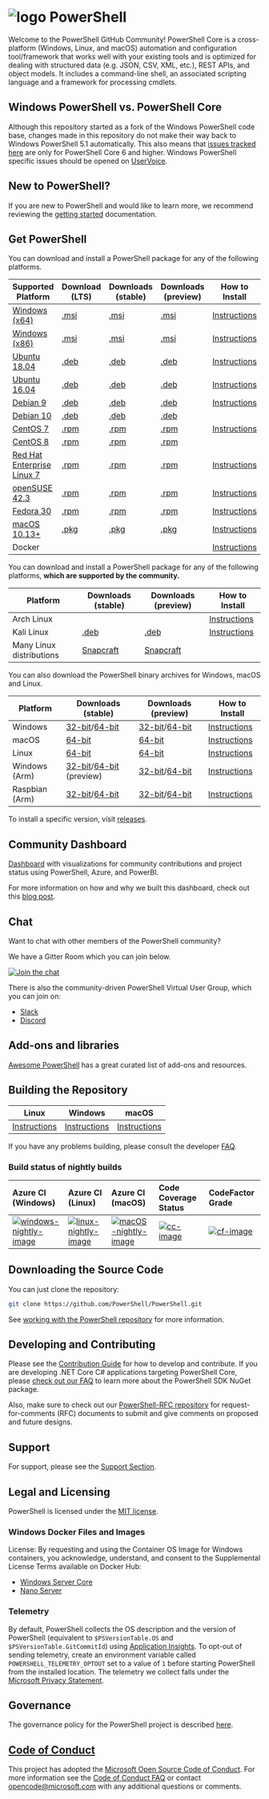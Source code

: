 # ![logo][] PowerShell

Welcome to the PowerShell GitHub Community!
PowerShell Core is a cross-platform (Windows, Linux, and macOS) automation and configuration tool/framework that works well with your existing tools and is optimized
for dealing with structured data (e.g. JSON, CSV, XML, etc.), REST APIs, and object models.
It includes a command-line shell, an associated scripting language and a framework for processing cmdlets.

[logo]: https://raw.githubusercontent.com/PowerShell/PowerShell/master/assets/ps_black_64.svg?sanitize=true

## Windows PowerShell vs. PowerShell Core

Although this repository started as a fork of the Windows PowerShell code base, changes made in this repository do not make their way back to Windows PowerShell 5.1 automatically.
This also means that [issues tracked here][issues] are only for PowerShell Core 6 and higher.
Windows PowerShell specific issues should be opened on [UserVoice][].

[issues]: https://github.com/PowerShell/PowerShell/issues
[UserVoice]: https://windowsserver.uservoice.com/forums/301869-powershell

## New to PowerShell?

If you are new to PowerShell and would like to learn more, we recommend reviewing the [getting started][] documentation.

[getting started]: https://github.com/PowerShell/PowerShell/tree/master/docs/learning-powershell

## Get PowerShell

You can download and install a PowerShell package for any of the following platforms.

| Supported Platform                         | Download (LTS)          | Downloads (stable)      | Downloads (preview)   | How to Install                |
| -------------------------------------------| ------------------------| ------------------------| ----------------------| ------------------------------|
| [Windows (x64)][corefx-win]                | [.msi][rl-windows-64]   | [.msi][rl-windows-64]   | [.msi][pv-windows-64] | [Instructions][in-windows]    |
| [Windows (x86)][corefx-win]                | [.msi][rl-windows-86]   | [.msi][rl-windows-86]   | [.msi][pv-windows-86] | [Instructions][in-windows]    |
| [Ubuntu 18.04][corefx-linux]               | [.deb][lts-ubuntu18]    | [.deb][rl-ubuntu18]     | [.deb][pv-ubuntu18]   | [Instructions][in-ubuntu18]   |
| [Ubuntu 16.04][corefx-linux]               | [.deb][lts-ubuntu16]    | [.deb][rl-ubuntu16]     | [.deb][pv-ubuntu16]   | [Instructions][in-ubuntu16]   |
| [Debian 9][corefx-linux]                   | [.deb][lts-debian9]     | [.deb][rl-debian9]      | [.deb][pv-debian9]    | [Instructions][in-deb9]       |
| [Debian 10][corefx-linux]                  | [.deb][lts-debian10]    | [.deb][rl-debian10]     | [.deb][pv-debian10]   |                               |
| [CentOS 7][corefx-linux]                   | [.rpm][lts-centos]      | [.rpm][rl-centos]       | [.rpm][pv-centos]     | [Instructions][in-centos]     |
| [CentOS 8][corefx-linux]                   | [.rpm][lts-centos8]     | [.rpm][rl-centos8]      | [.rpm][pv-centos8]    |                               |
| [Red Hat Enterprise Linux 7][corefx-linux] | [.rpm][lts-centos]      | [.rpm][rl-centos]       | [.rpm][pv-centos]     | [Instructions][in-rhel7]      |
| [openSUSE 42.3][corefx-linux]              | [.rpm][lts-centos]      | [.rpm][rl-centos]       | [.rpm][pv-centos]     | [Instructions][in-opensuse]   |
| [Fedora 30][corefx-linux]                  | [.rpm][lts-centos]      | [.rpm][rl-centos]       | [.rpm][pv-centos]     | [Instructions][in-fedora]     |
| [macOS 10.13+][corefx-macos]               | [.pkg][lts-macos]       | [.pkg][rl-macos]        | [.pkg][pv-macos]      | [Instructions][in-macos]      |
| Docker                                     |                         |                         |                       | [Instructions][in-docker]     |

You can download and install a PowerShell package for any of the following platforms, **which are supported by the community.**

| Platform                 | Downloads (stable)      | Downloads (preview)           | How to Install                |
| -------------------------| ------------------------| ----------------------------- | ------------------------------|
| Arch Linux               |                         |                               | [Instructions][in-archlinux]  |
| Kali Linux               | [.deb][rl-ubuntu16]     | [.deb][pv-ubuntu16]           | [Instructions][in-kali]       |
| Many Linux distributions | [Snapcraft][rl-snap]    | [Snapcraft][pv-snap]          |                               |

You can also download the PowerShell binary archives for Windows, macOS and Linux.

| Platform       | Downloads (stable)                                  | Downloads (preview)                             | How to Install                                 |
| ---------------| --------------------------------------------------- | ------------------------------------------------| -----------------------------------------------|
| Windows        | [32-bit][rl-winx86-zip]/[64-bit][rl-winx64-zip]     | [32-bit][pv-winx86-zip]/[64-bit][pv-winx64-zip] | [Instructions][in-windows-zip]                 |
| macOS          | [64-bit][rl-macos-tar]                              | [64-bit][pv-macos-tar]                          | [Instructions][in-tar-macos]                   |
| Linux          | [64-bit][rl-linux-tar]                              | [64-bit][pv-linux-tar]                          | [Instructions][in-tar-linux]                   |
| Windows (Arm)  | [32-bit][rl-winarm]/[64-bit][rl-winarm64] (preview) | [32-bit][pv-winarm]/[64-bit][pv-winarm64]       | [Instructions][in-arm]                         |
| Raspbian (Arm) | [32-bit][rl-arm32]/[64-bit][rl-arm64]               | [32-bit][pv-arm32]/[64-bit][pv-arm64]           | [Instructions][in-raspbian]                    |

[lts-ubuntu18]: https://github.com/PowerShell/PowerShell/releases/download/v7.0.3/powershell-lts_7.0.3-1.ubuntu.18.04_amd64.deb
[lts-ubuntu16]: https://github.com/PowerShell/PowerShell/releases/download/v7.0.3/powershell-lts_7.0.3-1.ubuntu.16.04_amd64.deb
[lts-debian9]: https://github.com/PowerShell/PowerShell/releases/download/v7.0.3/powershell-lts_7.0.3-1.debian.9_amd64.deb
[lts-debian10]: https://github.com/PowerShell/PowerShell/releases/download/v7.0.3/powershell-lts_7.0.3-1.debian.10_amd64.deb
[lts-centos]: https://github.com/PowerShell/PowerShell/releases/download/v7.0.3/powershell-lts-7.0.3-1.rhel.7.x86_64.rpm
[lts-centos8]: https://github.com/PowerShell/PowerShell/releases/download/v7.0.3/powershell-lts-7.0.3-1.centos.8.x86_64.rpm
[lts-macos]: https://github.com/PowerShell/PowerShell/releases/download/v7.0.3/powershell-lts-7.0.3-osx-x64.pkg

[rl-windows-64]: https://github.com/PowerShell/PowerShell/releases/download/v7.0.3/PowerShell-7.0.3-win-x64.msi
[rl-windows-86]: https://github.com/PowerShell/PowerShell/releases/download/v7.0.3/PowerShell-7.0.3-win-x86.msi
[rl-ubuntu18]: https://github.com/PowerShell/PowerShell/releases/download/v7.0.3/powershell_7.0.3-1.ubuntu.18.04_amd64.deb
[rl-ubuntu16]: https://github.com/PowerShell/PowerShell/releases/download/v7.0.3/powershell_7.0.3-1.ubuntu.16.04_amd64.deb
[rl-debian9]: https://github.com/PowerShell/PowerShell/releases/download/v7.0.3/powershell_7.0.3-1.debian.9_amd64.deb
[rl-debian10]: https://github.com/PowerShell/PowerShell/releases/download/v7.0.3/powershell_7.0.3-1.debian.10_amd64.deb
[rl-centos]: https://github.com/PowerShell/PowerShell/releases/download/v7.0.3/powershell-7.0.3-1.rhel.7.x86_64.rpm
[rl-centos8]: https://github.com/PowerShell/PowerShell/releases/download/v7.0.3/powershell-7.0.3-1.centos.8.x86_64.rpm
[rl-macos]: https://github.com/PowerShell/PowerShell/releases/download/v7.0.3/powershell-7.0.3-osx-x64.pkg
[rl-winarm]: https://github.com/PowerShell/PowerShell/releases/download/v7.0.3/PowerShell-7.0.3-win-arm32.zip
[rl-winarm64]: https://github.com/PowerShell/PowerShell/releases/download/v7.0.3/PowerShell-7.0.3-win-arm64.zip
[rl-winx86-zip]: https://github.com/PowerShell/PowerShell/releases/download/v7.0.3/PowerShell-7.0.3-win-x86.zip
[rl-winx64-zip]: https://github.com/PowerShell/PowerShell/releases/download/v7.0.3/PowerShell-7.0.3-win-x64.zip
[rl-macos-tar]: https://github.com/PowerShell/PowerShell/releases/download/v7.0.3/powershell-7.0.3-osx-x64.tar.gz
[rl-linux-tar]: https://github.com/PowerShell/PowerShell/releases/download/v7.0.3/powershell-7.0.3-linux-x64.tar.gz
[rl-arm32]: https://github.com/PowerShell/PowerShell/releases/download/v7.0.3/powershell-7.0.3-linux-arm32.tar.gz
[rl-arm64]: https://github.com/PowerShell/PowerShell/releases/download/v7.0.3/powershell-7.0.3-linux-arm64.tar.gz
[rl-snap]: https://snapcraft.io/powershell

[pv-windows-64]: https://github.com/PowerShell/PowerShell/releases/download/v7.1.0-rc.1/PowerShell-7.1.0-rc.1-win-x64.msi
[pv-windows-86]: https://github.com/PowerShell/PowerShell/releases/download/v7.1.0-rc.1/PowerShell-7.1.0-rc.1-win-x86.msi
[pv-ubuntu18]: https://github.com/PowerShell/PowerShell/releases/download/v7.1.0-rc.1/powershell-preview_7.1.0-rc.1-1.ubuntu.18.04_amd64.deb
[pv-ubuntu16]: https://github.com/PowerShell/PowerShell/releases/download/v7.1.0-rc.1/powershell-preview_7.1.0-rc.1-1.ubuntu.16.04_amd64.deb
[pv-debian9]: https://github.com/PowerShell/PowerShell/releases/download/v7.1.0-rc.1/powershell-preview_7.1.0-rc.1-1.debian.9_amd64.deb
[pv-debian10]: https://github.com/PowerShell/PowerShell/releases/download/v7.1.0-rc.1/powershell-preview_7.1.0-rc.1-1.debian.10_amd64.deb
[pv-centos]: https://github.com/PowerShell/PowerShell/releases/download/v7.1.0-rc.1/powershell-preview-7.1.0_rc.1-1.rhel.7.x86_64.rpm
[pv-centos8]: https://github.com/PowerShell/PowerShell/releases/download/v7.1.0-rc.1/powershell-preview-7.1.0_rc.1-1.centos.8.x86_64.rpm
[pv-macos]: https://github.com/PowerShell/PowerShell/releases/download/v7.1.0-rc.1/powershell-7.1.0-rc.1-osx-x64.pkg
[pv-winarm]: https://github.com/PowerShell/PowerShell/releases/download/v7.1.0-rc.1/PowerShell-7.1.0-rc.1-win-arm32.zip
[pv-winarm64]: https://github.com/PowerShell/PowerShell/releases/download/v7.1.0-rc.1/PowerShell-7.1.0-rc.1-win-arm64.zip
[pv-winx86-zip]: https://github.com/PowerShell/PowerShell/releases/download/v7.1.0-rc.1/PowerShell-7.1.0-rc.1-win-x86.zip
[pv-winx64-zip]: https://github.com/PowerShell/PowerShell/releases/download/v7.1.0-rc.1/PowerShell-7.1.0-rc.1-win-x64.zip
[pv-macos-tar]: https://github.com/PowerShell/PowerShell/releases/download/v7.1.0-rc.1/powershell-7.1.0-rc.1-osx-x64.tar.gz
[pv-linux-tar]: https://github.com/PowerShell/PowerShell/releases/download/v7.1.0-rc.1/powershell-7.1.0-rc.1-linux-x64.tar.gz
[pv-arm32]: https://github.com/PowerShell/PowerShell/releases/download/v7.1.0-rc.1/powershell-7.1.0-rc.1-linux-arm32.tar.gz
[pv-arm64]: https://github.com/PowerShell/PowerShell/releases/download/v7.1.0-rc.1/powershell-7.1.0-rc.1-linux-arm64.tar.gz
[pv-snap]: https://snapcraft.io/powershell-preview

[in-windows]: https://docs.microsoft.com/powershell/scripting/install/installing-powershell-core-on-windows
[in-ubuntu16]: https://docs.microsoft.com/powershell/scripting/install/installing-powershell-core-on-linux#ubuntu-1604
[in-ubuntu18]: https://docs.microsoft.com/powershell/scripting/install/installing-powershell-core-on-linux#ubuntu-1804
[in-deb9]: https://docs.microsoft.com/powershell/scripting/install/installing-powershell-core-on-linux#debian-9
[in-centos]: https://docs.microsoft.com/powershell/scripting/install/installing-powershell-core-on-linux#centos-7
[in-rhel7]: https://docs.microsoft.com/powershell/scripting/install/installing-powershell-core-on-linux#red-hat-enterprise-linux-rhel-7
[in-opensuse]: https://docs.microsoft.com/powershell/scripting/install/installing-powershell-core-on-linux#opensuse
[in-fedora]: https://docs.microsoft.com/powershell/scripting/install/installing-powershell-core-on-linux#fedora
[in-archlinux]: https://docs.microsoft.com/powershell/scripting/install/installing-powershell-core-on-linux#arch-linux
[in-macos]: https://docs.microsoft.com/powershell/scripting/install/installing-powershell-core-on-macos
[in-docker]: https://github.com/PowerShell/PowerShell-Docker
[in-kali]: https://docs.microsoft.com/powershell/scripting/install/installing-powershell-core-on-linux#kali
[in-windows-zip]: https://docs.microsoft.com/powershell/scripting/install/installing-powershell-core-on-windows#zip
[in-tar-linux]: https://docs.microsoft.com/powershell/scripting/install/installing-powershell-core-on-linux#binary-archives
[in-tar-macos]: https://docs.microsoft.com/powershell/scripting/install/installing-powershell-core-on-macos#binary-archives
[in-raspbian]: https://docs.microsoft.com/powershell/scripting/install/installing-powershell-core-on-linux#raspbian
[in-arm]: https://docs.microsoft.com/powershell/scripting/install/powershell-core-on-arm
[corefx-win]:https://github.com/dotnet/core/blob/master/release-notes/3.0/3.0-supported-os.md#windows
[corefx-linux]:https://github.com/dotnet/core/blob/master/release-notes/3.0/3.0-supported-os.md#linux
[corefx-macos]:https://github.com/dotnet/core/blob/master/release-notes/3.0/3.0-supported-os.md#macos

To install a specific version, visit [releases](https://github.com/PowerShell/PowerShell/releases).

## Community Dashboard

[Dashboard](https://aka.ms/psgithubbi) with visualizations for community contributions and project status using PowerShell, Azure, and PowerBI.

For more information on how and why we built this dashboard, check out this [blog post](https://devblogs.microsoft.com/powershell/powershell-open-source-community-dashboard/).

## Chat

Want to chat with other members of the PowerShell community?

We have a Gitter Room which you can join below.

[![Join the chat](https://img.shields.io/static/v1.svg?label=chat&message=on%20gitter&color=informational&logo=gitter)](https://gitter.im/PowerShell/PowerShell?utm_source=badge&utm_medium=badge&utm_campaign=pr-badge&utm_content=badge)

There is also the community-driven PowerShell Virtual User Group, which you can join on:

* [Slack](https://aka.ms/psslack)
* [Discord](https://aka.ms/psdiscord)

## Add-ons and libraries

[Awesome PowerShell](https://github.com/janikvonrotz/awesome-powershell) has a great curated list of add-ons and resources.

## Building the Repository

| Linux                    | Windows                    | macOS                   |
|--------------------------|----------------------------|------------------------|
| [Instructions][bd-linux] | [Instructions][bd-windows] | [Instructions][bd-macOS] |

If you have any problems building, please consult the developer [FAQ][].

### Build status of nightly builds

| Azure CI (Windows)                       | Azure CI (Linux)                               | Azure CI (macOS)                               | Code Coverage Status     | CodeFactor Grade         |
|:-----------------------------------------|:-----------------------------------------------|:-----------------------------------------------|:-------------------------|:-------------------------|
| [![windows-nightly-image][]][windows-nightly-site] | [![linux-nightly-image][]][linux-nightly-site] | [![macOS-nightly-image][]][macos-nightly-site] | [![cc-image][]][cc-site] | [![cf-image][]][cf-site] |

[bd-linux]: https://github.com/PowerShell/PowerShell/tree/master/docs/building/linux.md
[bd-windows]: https://github.com/PowerShell/PowerShell/tree/master/docs/building/windows-core.md
[bd-macOS]: https://github.com/PowerShell/PowerShell/tree/master/docs/building/macos.md

[FAQ]: https://github.com/PowerShell/PowerShell/tree/master/docs/FAQ.md

[windows-nightly-site]: https://powershell.visualstudio.com/PowerShell/_build?definitionId=32
[linux-nightly-site]: https://powershell.visualstudio.com/PowerShell/_build?definitionId=23
[macos-nightly-site]: https://powershell.visualstudio.com/PowerShell/_build?definitionId=24
[windows-nightly-image]: https://powershell.visualstudio.com/PowerShell/_apis/build/status/PowerShell-CI-Windows-daily
[linux-nightly-image]: https://powershell.visualstudio.com/PowerShell/_apis/build/status/PowerShell-CI-linux-daily?branchName=master
[macOS-nightly-image]: https://powershell.visualstudio.com/PowerShell/_apis/build/status/PowerShell-CI-macos-daily?branchName=master
[cc-site]: https://codecov.io/gh/PowerShell/PowerShell
[cc-image]: https://codecov.io/gh/PowerShell/PowerShell/branch/master/graph/badge.svg
[cf-site]: https://www.codefactor.io/repository/github/powershell/powershell
[cf-image]: https://www.codefactor.io/repository/github/powershell/powershell/badge

## Downloading the Source Code

You can just clone the repository:

```sh
git clone https://github.com/PowerShell/PowerShell.git
```

See [working with the PowerShell repository](https://github.com/PowerShell/PowerShell/tree/master/docs/git) for more information.

## Developing and Contributing

Please see the [Contribution Guide][] for how to develop and contribute.
If you are developing .NET Core C# applications targeting PowerShell Core, please [check out our FAQ][] to learn more about the PowerShell SDK NuGet package.

Also, make sure to check out our [PowerShell-RFC repository](https://github.com/powershell/powershell-rfc) for request-for-comments (RFC) documents to submit and give comments on proposed and future designs.

[Contribution Guide]: https://github.com/PowerShell/PowerShell/blob/master/.github/CONTRIBUTING.md
[check out our FAQ]: https://github.com/PowerShell/PowerShell/tree/master/docs/FAQ.md#where-do-i-get-the-powershell-core-sdk-package

## Support

For support, please see the [Support Section][].

[Support Section]: https://github.com/PowerShell/PowerShell/tree/master/.github/SUPPORT.md

## Legal and Licensing

PowerShell is licensed under the [MIT license][].

[MIT license]: https://github.com/PowerShell/PowerShell/tree/master/LICENSE.txt

### Windows Docker Files and Images

License: By requesting and using the Container OS Image for Windows containers, you acknowledge, understand, and consent to the Supplemental License Terms available on Docker Hub:

- [Windows Server Core](https://hub.docker.com/r/microsoft/windowsservercore/)
- [Nano Server](https://hub.docker.com/r/microsoft/nanoserver/)

### Telemetry

By default, PowerShell collects the OS description and the version of PowerShell (equivalent to `$PSVersionTable.OS` and `$PSVersionTable.GitCommitId`) using [Application Insights](https://azure.microsoft.com/services/application-insights/).
To opt-out of sending telemetry, create an environment variable called `POWERSHELL_TELEMETRY_OPTOUT` set to a value of `1` before starting PowerShell from the installed location.
The telemetry we collect falls under the [Microsoft Privacy Statement](https://privacy.microsoft.com/privacystatement/).

## Governance

The governance policy for the PowerShell project is described [here][].

[here]: https://github.com/PowerShell/PowerShell/blob/master/docs/community/governance.md

## [Code of Conduct][conduct-md]

This project has adopted the [Microsoft Open Source Code of Conduct][conduct-code].
For more information see the [Code of Conduct FAQ][conduct-FAQ] or contact [opencode@microsoft.com][conduct-email] with any additional questions or comments.

[conduct-code]: https://opensource.microsoft.com/codeofconduct/
[conduct-FAQ]: https://opensource.microsoft.com/codeofconduct/faq/
[conduct-email]: mailto:opencode@microsoft.com
[conduct-md]: https://github.com/PowerShell/PowerShell/tree/master/CODE_OF_CONDUCT.md
